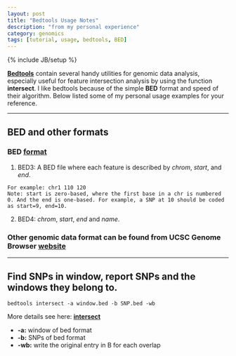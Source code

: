 ```yaml
---
layout: post
title: "Bedtools Usage Notes"
description: "from my personal experience"
category: genomics
tags: [tutorial, usage, bedtools, BED]
---
```

{% include JB/setup %}


[**Bedtools**](http://bedtools.readthedocs.org/en/latest/index.html) contain several handy utilities for genomic data analysis, especially useful for feature intersection analysis by using the function **intersect**. I like bedtools because of the simple **BED** format and speed of their algorithm. Below listed some of my personal usage examples for your reference.

-----
## BED and other formats

### BED [format](http://bedtools.readthedocs.org/en/latest/content/general-usage.html)
1. BED3: A BED file where each feature is described by _chrom_, _start_, and _end_. 
 
``` 
For example: chr1 110 120  
Note: start is zero-based, where the first base in a chr is numbered 0. And the end is one-based. For example, a SNP at 10 should be coded as start=9, end=10.
```  

2. BED4: _chrom_, _start_, _end_ and _name_.

### Other genomic data format can be found from UCSC Genome Browser [website](http://genome.ucsc.edu/FAQ/FAQformat#format1)

-----
## Find SNPs in window, report SNPs and the windows they belong to.

```
bedtools intersect -a window.bed -b SNP.bed -wb
```
More details see here: [**intersect**](http://bedtools.readthedocs.org/en/latest/content/tools/intersect.html)    
* __-a:__ window of bed format  
* __-b:__ SNPs of bed format  
* __-wb:__ write the original entry in B for each overlap  

  
